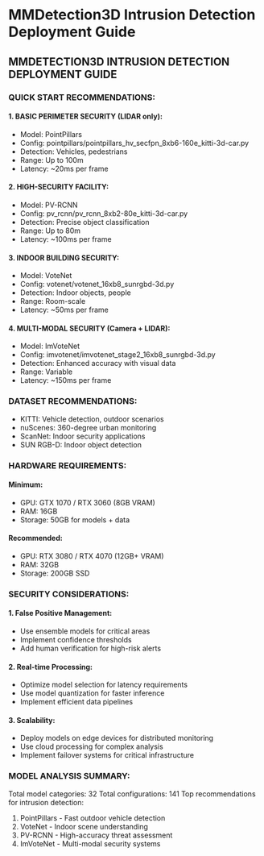 # MMDetection3D Intrusion Detection Deployment Guide

## MMDETECTION3D INTRUSION DETECTION DEPLOYMENT GUIDE

### QUICK START RECOMMENDATIONS:

#### 1. BASIC PERIMETER SECURITY (LIDAR only):
- Model: PointPillars
- Config: pointpillars/pointpillars_hv_secfpn_8xb6-160e_kitti-3d-car.py
- Detection: Vehicles, pedestrians
- Range: Up to 100m
- Latency: ~20ms per frame

#### 2. HIGH-SECURITY FACILITY:
- Model: PV-RCNN
- Config: pv_rcnn/pv_rcnn_8xb2-80e_kitti-3d-car.py
- Detection: Precise object classification
- Range: Up to 80m
- Latency: ~100ms per frame

#### 3. INDOOR BUILDING SECURITY:
- Model: VoteNet
- Config: votenet/votenet_16xb8_sunrgbd-3d.py
- Detection: Indoor objects, people
- Range: Room-scale
- Latency: ~50ms per frame

#### 4. MULTI-MODAL SECURITY (Camera + LIDAR):
- Model: ImVoteNet
- Config: imvotenet/imvotenet_stage2_16xb8_sunrgbd-3d.py
- Detection: Enhanced accuracy with visual data
- Range: Variable
- Latency: ~150ms per frame

### DATASET RECOMMENDATIONS:

- KITTI: Vehicle detection, outdoor scenarios
- nuScenes: 360-degree urban monitoring
- ScanNet: Indoor security applications
- SUN RGB-D: Indoor object detection

### HARDWARE REQUIREMENTS:

#### Minimum:
- GPU: GTX 1070 / RTX 3060 (8GB VRAM)
- RAM: 16GB
- Storage: 50GB for models + data

#### Recommended:
- GPU: RTX 3080 / RTX 4070 (12GB+ VRAM)
- RAM: 32GB
- Storage: 200GB SSD

### SECURITY CONSIDERATIONS:

#### 1. False Positive Management:
- Use ensemble models for critical areas
- Implement confidence thresholds
- Add human verification for high-risk alerts

#### 2. Real-time Processing:
- Optimize model selection for latency requirements
- Use model quantization for faster inference
- Implement efficient data pipelines

#### 3. Scalability:
- Deploy models on edge devices for distributed monitoring
- Use cloud processing for complex analysis
- Implement failover systems for critical infrastructure

### MODEL ANALYSIS SUMMARY:

Total model categories: 32
Total configurations: 141
Top recommendations for intrusion detection:
1. PointPillars - Fast outdoor vehicle detection
2. VoteNet - Indoor scene understanding  
3. PV-RCNN - High-accuracy threat assessment
4. ImVoteNet - Multi-modal security systems
